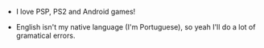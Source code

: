 - I love PSP, PS2 and Android games!

- English isn't my native language (I'm Portuguese), so yeah I'll do a lot of gramatical errors.
